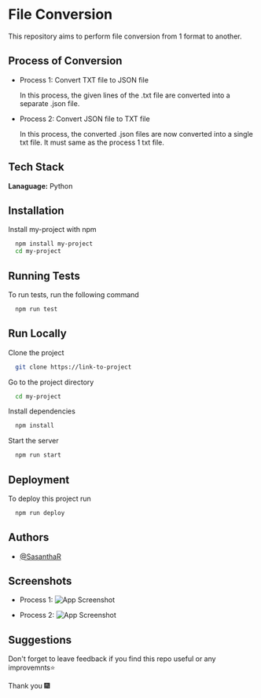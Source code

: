 
# File Conversion

This repository aims to perform file conversion from 1 format to another.


## Process of Conversion

- Process 1: Convert TXT file to JSON file 

    In this process, the given lines of the .txt file are converted into a separate .json file.

- Process 2: Convert JSON file to TXT file

    In this process, the converted .json files are now converted into a single txt file. It must same as the process 1 txt file. 


## Tech Stack

**Lanaguage:** Python


## Installation

Install my-project with npm

```bash
  npm install my-project
  cd my-project
```
    
## Running Tests

To run tests, run the following command

```bash
  npm run test
```

## Run Locally

Clone the project

```bash
  git clone https://link-to-project
```

Go to the project directory

```bash
  cd my-project
```

Install dependencies

```bash
  npm install
```

Start the server

```bash
  npm run start
```

## Deployment

To deploy this project run

```bash
  npm run deploy
```

## Authors

- [@SasanthaR](https://github.com/SasanthaR)


## Screenshots

- Process 1: 
    ![App Screenshot](https://github.com/sarangiWijemanna/T__File-Conversion/blob/main/img1.png)

- Process 2: 
    ![App Screenshot](https://github.com/sarangiWijemanna/T__File-Conversion/blob/main/img2.png)


##  Suggestions

Don't forget to leave feedback if you find this repo useful or any improvemnts⭐

Thank you 🎆




